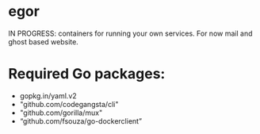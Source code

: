 egor
====
IN PROGRESS: containers for running your own services. For now mail and ghost based website.

# Required Go packages:

- gopkg.in/yaml.v2
- "github.com/codegangsta/cli"
- "github.com/gorilla/mux"
- “github.com/fsouza/go-dockerclient”

